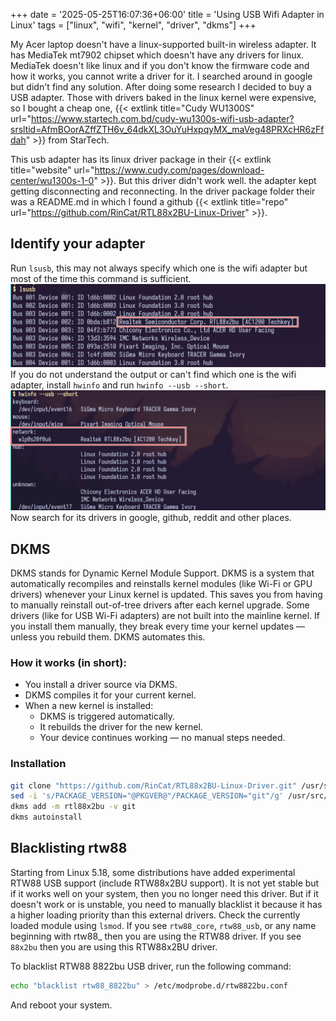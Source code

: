 +++
date = '2025-05-25T16:07:36+06:00'
title = 'Using USB Wifi Adapter in Linux'
tags = ["linux", "wifi", "kernel", "driver", "dkms"]
+++

My Acer laptop doesn't have a linux-supported built-in wireless adapter. It has MediaTek mt7902 chipset which doesn't have any drivers for linux. MediaTek doesn't like linux and if you don't know the firmware code and how it works, you cannot write a driver for it. I searched around in google but didn't find any solution. After doing some research I decided to buy a USB adapter. Those with drivers baked in the linux kernel were expensive, so I bought a cheap one, {{< extlink title="Cudy WU1300S" url="https://www.startech.com.bd/cudy-wu1300s-wifi-usb-adapter?srsltid=AfmBOorAZffZTH6v_64dkXL3OuYuHxpqyMX_maVeg48PRXcHR6zFfdah" >}} from StarTech.

This usb adapter has its linux driver package in their {{< extlink title="website" url="https://www.cudy.com/pages/download-center/wu1300s-1-0" >}}. But this driver didn't work well. the adapter kept getting disconnecting and reconnecting. In the driver package folder their was a README.md in which I found a github {{< extlink title="repo" url="https://github.com/RinCat/RTL88x2BU-Linux-Driver" >}}.

## Identify your adapter
Run `lsusb`, this may not always specify which one is the wifi adapter but most of the time this command is sufficient. 
![lsusb](lsusb.png)
If you do not understand the output or can't find which one is the wifi adapter, install `hwinfo` and run `hwinfo --usb --short`. 
![hwinfo](hwinfo.png)
Now search for its drivers in google, github, reddit and other places.

## DKMS
DKMS stands for Dynamic Kernel Module Support. DKMS is a system that automatically recompiles and reinstalls kernel modules (like Wi-Fi or GPU drivers) whenever your Linux kernel is updated. This saves you from having to manually reinstall out-of-tree drivers after each kernel upgrade. Some drivers (like for USB Wi-Fi adapters) are not built into the mainline kernel. If you install them manually, they break every time your kernel updates — unless you rebuild them. DKMS automates this.

### How it works (in short):
- You install a driver source via DKMS.
- DKMS compiles it for your current kernel.
- When a new kernel is installed:
    - DKMS is triggered automatically.
    - It rebuilds the driver for the new kernel.
    - Your device continues working — no manual steps needed.

### Installation
```bash
git clone "https://github.com/RinCat/RTL88x2BU-Linux-Driver.git" /usr/src/rtl88x2bu-git
sed -i 's/PACKAGE_VERSION="@PKGVER@"/PACKAGE_VERSION="git"/g' /usr/src/rtl88x2bu-git/dkms.conf
dkms add -m rtl88x2bu -v git
dkms autoinstall
```

## Blacklisting rtw88
Starting from Linux 5.18, some distributions have added experimental RTW88 USB support (include RTW88x2BU support). It is not yet stable but if it works well on your system, then you no longer need this driver. But if it doesn't work or is unstable, you need to manually blacklist it because it has a higher loading priority than this external drivers. Check the currently loaded module using `lsmod`. If you see `rtw88_core`, `rtw88_usb`, or any name beginning with rtw88_ then you are using the RTW88 driver. If you see `88x2bu` then you are using this RTW88x2BU driver.

To blacklist RTW88 8822bu USB driver, run the following command:
```bash
echo "blacklist rtw88_8822bu" > /etc/modprobe.d/rtw8822bu.conf
```
And reboot your system.


